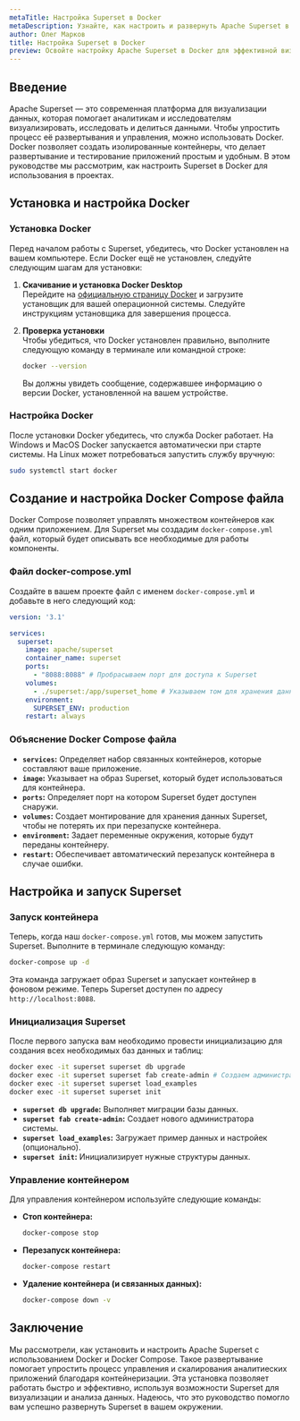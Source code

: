 ```yaml
---
metaTitle: Настройка Superset в Docker
metaDescription: Узнайте, как настроить и развернуть Apache Superset в Docker для визуализации данных - руководство включает команды и советы по оптимизации
author: Олег Марков
title: Настройка Superset в Docker
preview: Освойте настройку Apache Superset в Docker для эффективной визуализации данных - подробное руководство с примерами и рекомендациями по оптимизации
---
```


## Введение

Apache Superset — это современная платформа для визуализации данных, которая помогает аналитикам и исследователям визуализировать, исследовать и делиться данными. Чтобы упростить процесс её развертывания и управления, можно использовать Docker. Docker позволяет создать изолированные контейнеры, что делает развертывание и тестирование приложений простым и удобным. В этом руководстве мы рассмотрим, как настроить Superset в Docker для использования в проектах.

## Установка и настройка Docker

### Установка Docker

Перед началом работы с Superset, убедитесь, что Docker установлен на вашем компьютере. Если Docker ещё не установлен, следуйте следующим шагам для установки:

1. **Скачивание и установка Docker Desktop**  
   Перейдите на [официальную страницу Docker](https://www.docker.com/products/docker-desktop) и загрузите установщик для вашей операционной системы. Следуйте инструкциям установщика для завершения процесса.

2. **Проверка установки**  
   Чтобы убедиться, что Docker установлен правильно, выполните следующую команду в терминале или командной строке:

   ```sh
   docker --version
   ```

   Вы должны увидеть сообщение, содержавшее информацию о версии Docker, установленной на вашем устройстве.

### Настройка Docker

После установки Docker убедитесь, что служба Docker работает. На Windows и MacOS Docker запускается автоматически при старте системы. На Linux может потребоваться запустить службу вручную:

```sh
sudo systemctl start docker
```

## Создание и настройка Docker Compose файла

Docker Compose позволяет управлять множеством контейнеров как одним приложением. Для Superset мы создадим `docker-compose.yml` файл, который будет описывать все необходимые для работы компоненты.

### Файл docker-compose.yml

Создайте в вашем проекте файл с именем `docker-compose.yml` и добавьте в него следующий код:

```yaml
version: '3.1'

services:
  superset:
    image: apache/superset
    container_name: superset
    ports:
      - "8088:8088" # Пробрасываем порт для доступа к Superset
    volumes:
      - ./superset:/app/superset_home # Указываем том для хранения данных
    environment:
      SUPERSET_ENV: production
    restart: always
```

### Объяснение Docker Compose файла

- **`services`:** Определяет набор связанных контейнеров, которые составляют ваше приложение.
- **`image`:** Указывает на образ Superset, который будет использоваться для контейнера.
- **`ports`:** Определяет порт на котором Superset будет доступен снаружи.
- **`volumes`:** Создает монтирование для хранения данных Superset, чтобы не потерять их при перезапуске контейнера.
- **`environment`:** Задает переменные окружения, которые будут переданы контейнеру.
- **`restart`:** Обеспечивает автоматический перезапуск контейнера в случае ошибки.

## Настройка и запуск Superset

### Запуск контейнера

Теперь, когда наш `docker-compose.yml` готов, мы можем запустить Superset. Выполните в терминале следующую команду:

```sh
docker-compose up -d
```

Эта команда загружает образ Superset и запускает контейнер в фоновом режиме. Теперь Superset доступен по адресу `http://localhost:8088`.

### Инициализация Superset

После первого запуска вам необходимо провести инициализацию для создания всех необходимых баз данных и таблиц:

```sh
docker exec -it superset superset db upgrade
docker exec -it superset superset fab create-admin # Создаем администратора
docker exec -it superset superset load_examples
docker exec -it superset superset init
```

- **`superset db upgrade`:** Выполняет миграции базы данных.
- **`superset fab create-admin`:** Создает нового администратора системы.
- **`superset load_examples`:** Загружает пример данных и настройек (опционально).
- **`superset init`:** Инициализирует нужные структуры данных.

### Управление контейнером

Для управления контейнером используйте следующие команды:

- **Стоп контейнера:**

  ```sh
  docker-compose stop
  ```

- **Перезапуск контейнера:**

  ```sh
  docker-compose restart
  ```

- **Удаление контейнера (и связанных данных):**

  ```sh
  docker-compose down -v
  ```

## Заключение

Мы рассмотрели, как установить и настроить Apache Superset с использованием Docker и Docker Compose. Такое развертывание помогает упростить процесс управления и скалирования аналитиеских приложений благодаря контейнеризации. Эта установка позволяет работать быстро и эффективно, используя возможности Superset для визуализации и анализа данных. Надеюсь, что это руководство помогло вам успешно развернуть Superset в вашем окружении.